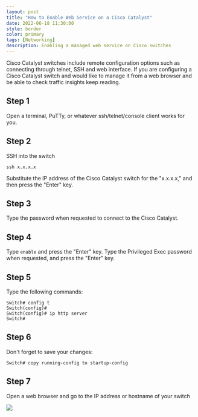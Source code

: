```yaml
---
layout: post
title: "How to Enable Web Service on a Cisco Catalyst"
date: 2022-06-18 11:30:00
style: border
color: primary
tags: [Networking]
description: Enabling a managed web service on Cisco switches
---
```


Cisco Catalyst switches include remote configuration options such as connecting through telnet, SSH and web interface. If you are configuring a Cisco Catalyst switch and would like to manage it from a web browser and be able to check traffic insights keep reading.

## Step 1

Open a terminal, PuTTy, or whatever ssh/telnet/console client works for you.

## Step 2

SSH into the switch

```
ssh x.x.x.x
```

Substitute the IP address of the Cisco Catalyst switch for the "x.x.x.x," and then press the "Enter" key.

## Step 3

Type the password when requested to connect to the Cisco Catalyst.

## Step 4

Type `enable` and press the "Enter" key. Type the Privileged Exec password when requested, and press the "Enter" key.

## Step 5

Type the following commands:
```
Switch# config t
Switch(config)#
Switch(config)# ip http server
Switch#
```

## Step 6

Don't forget to save your changes:

```
Switch# copy running-config to startup-config
```

## Step 7

Open a web browser and go to the IP address or hostname of your switch

![](https://i.imgur.com/5z07Fli.jpg)